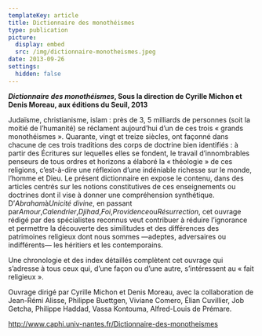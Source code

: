 ```yaml
---
templateKey: article
title: Dictionnaire des monothéismes
type: publication
picture:
  display: embed
  src: /img/dictionnaire-monotheismes.jpeg
date: 2013-09-26
settings:
  hidden: false
---
```

***Dictionnaire des monothéismes*, Sous la direction de Cyrille Michon et Denis Moreau, aux éditions du Seuil, 2013**

Judaïsme, christianisme, islam : près de 3, 5 milliards de personnes (soit la moitié de l’humanité) se réclament aujourd’hui d’un de ces trois « grands monothéismes ». Quarante, vingt et treize siècles, ont façonné dans chacune de ces trois traditions des corps de doctrine bien identifiés : à partir des Écritures sur lequelles elles se fondent, le travail d’innombrables penseurs de tous ordres et horizons a élaboré la « théologie » de ces religions, c’est-à-dire une réflexion d’une indéniable richesse sur le monde, l’homme et Dieu. Le présent dictionnaire en expose le contenu, dans des articles centrés sur les notions constitutives de ces enseignements ou doctrines dont il vise à donner une compréhension synthétique. D’*Abraham*à*Unicité divine*, en passant par*Amour*,*Calendrier*,*Djihad*,*Foi*,*Providence*ou*Résurrection*, cet ouvrage rédigé par des spécialistes reconnus veut contribuer à réduire l’ignorance et permettre la découverte des similitudes et des différences des patrimoines religieux dont nous sommes —adeptes, adversaires ou indifférents— les héritiers et les contemporains.

Une chronologie et des index détaillés complètent cet ouvrage qui s’adresse à tous ceux qui, d’une façon ou d’une autre, s’intéressent au « fait religieux ».

Ouvrage dirigé par Cyrille Michon et Denis Moreau, avec la collaboration de Jean-Rémi Alisse, Philippe Buettgen, Viviane Comero, Élian Cuvillier, Job Getcha, Philippe Haddad, Vassa Kontouma, Alfred-Louis de Prémare.

http://www.caphi.univ-nantes.fr/Dictionnaire-des-monotheismes